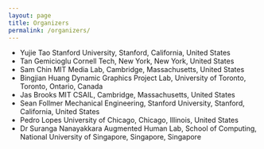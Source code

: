 ```yaml
---
layout: page
title: Organizers
permalink: /organizers/
---
```


- Yujie Tao Stanford University, Stanford, California, United States
- Tan Gemicioglu Cornell Tech, New York, New York, United States
- Sam Chin MIT Media Lab, Cambridge, Massachusetts, United States
- Bingjian Huang Dynamic Graphics Project Lab, University of Toronto, Toronto, Ontario, Canada
- Jas Brooks MIT CSAIL, Cambridge, Massachusetts, United States
- Sean Follmer Mechanical Engineering, Stanford University, Stanford, California, United States
- Pedro Lopes University of Chicago, Chicago, Illinois, United States
- Dr Suranga Nanayakkara Augmented Human Lab, School of Computing, National University of Singapore, Singapore, Singapore